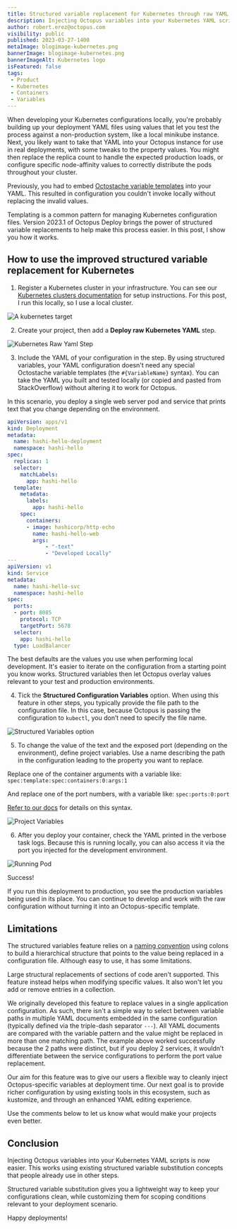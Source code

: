 ```yaml
---
title: Structured variable replacement for Kubernetes through raw YAML steps
description: Injecting Octopus variables into your Kubernetes YAML scripts is easier to perform with extended support for the existing structured variable replacement functionality.
author: robert.erez@octopus.com
visibility: public
published: 2023-03-27-1400
metaImage: blogimage-kubernetes.png
bannerImage: blogimage-kubernetes.png
bannerImageAlt: Kubernetes logo
isFeatured: false
tags:
 - Product
 - Kubernetes
 - Containers
 - Variables
---
```


When developing your Kubernetes configurations locally, you're probably building up your deployment YAML files using values that let you test the process against a non-production system, like a local minikube instance. Next, you likely want to take that YAML into your Octopus instance for use in real deployments, with some tweaks to the property values. You might then replace the replica count to handle the expected production loads, or configure specific node-affinity values to correctly distribute the pods throughout your cluster.   

Previously, you had to embed [Octostache variable templates](https://octopus.com/docs/projects/variables/variable-substitutions) into your YAML. This resulted in configuration you couldn't invoke locally without replacing the invalid values. 

Templating is a common pattern for managing Kubernetes configuration files. Version 2023.1 of Octopus Deploy brings the power of structured variable replacements to help make this process easier. In this post, I show you how it works.

## How to use the improved structured variable replacement for Kubernetes 

1. Register a Kubernetes cluster in your infrastructure. You can see our [Kubernetes clusters documentation](https://octopus.com/docs/infrastructure/deployment-targets/kubernetes-target) for setup instructions. For this post, I run this locally, so I use a local cluster.

![A kubernetes target](kubernetes-target.png)

2. Create your project, then add a **Deploy raw Kubernetes YAML** step.

![Kubernetes Raw Yaml Step](step-card.png)

3. Include the YAML of your configuration in the step. By using structured variables, your YAML configuration doesn't need any special Octostache variable templates (the `#{VariableName}` syntax). You can take the YAML you built and tested locally (or copied and pasted from StackOverflow) without altering it to work for Octopus. 

In this scenario, you deploy a single web server pod and service that prints text that you change depending on the environment.

```yaml
apiVersion: apps/v1
kind: Deployment
metadata:
  name: hashi-hello-deployment
  namespace: hashi-hello
spec:
  replicas: 1
  selector:
    matchLabels:
      app: hashi-hello
  template:
    metadata:
      labels:
        app: hashi-hello
    spec:
      containers:
      - image: hashicorp/http-echo
        name: hashi-hello-web
        args:
            - "-text"
            - "Developed Locally"
---
apiVersion: v1
kind: Service
metadata:
  name: hashi-hello-svc
  namespace: hashi-hello
spec:
  ports:
  - port: 8085
    protocol: TCP
    targetPort: 5678
  selector:
    app: hashi-hello
  type: LoadBalancer
```

The best defaults are the values you use when performing local development. It's easier to iterate on the configuration from a starting point you know works. Structured variables then let Octopus overlay values relevant to your test and production environments.

4. Tick the **Structured Configuration Variables** option. When using this feature in other steps, you typically provide the file path to the configuration file. In this case, because Octopus is passing the configuration to `kubectl`, you don’t need to specify the file name.

![Structured Variables option](config-option.png)

5. To change the value of the text and the exposed port (depending on the environment), define project variables. Use a name describing the path in the configuration leading to the property you want to replace. 

Replace one of the container arguments with a variable like:
`spec:template:spec:containers:0:args:1`

And replace one of the port numbers, with a variable like:
`spec:ports:0:port` 

[Refer to our docs](https://octopus.com/docs/projects/steps/configuration-features/structured-configuration-variables-feature#StructuredConfigurationVariablesFeature-VariableReplacement) for details on this syntax.

![Project Variables](variables.png)

6. After you deploy your container, check the YAML printed in the verbose task logs. Because this is running locally, you can also access it via the port you injected for the development environment.

![Running Pod](running-in-dev.png)

Success! 

If you run this deployment to production, you see the production variables being used in its place. You can continue to develop and work with the raw configuration without turning it into an Octopus-specific template.

## Limitations

The structured variables feature relies on a [naming convention](https://octopus.com/docs/projects/steps/configuration-features/structured-configuration-variables-feature#StructuredConfigurationVariablesFeature-VariableReplacement) using colons to build a hierarchical structure that points to the value being replaced in a configuration file. Although easy to use, it has some limitations.

Large structural replacements of sections of code aren't supported. This feature instead helps when modifying specific values. It also won't let you add or remove entries in a collection. 

We originally developed this feature to replace values in a single application configuration. As such, there isn't a simple way to select between variable paths in multiple YAML documents embedded in the same configuration (typically defined via the triple-dash separator `---`). All YAML documents are compared with the variable pattern and the value might be replaced in more than one matching path. The example above worked successfully because the 2 paths were distinct, but if you deploy 2 services, it wouldn’t differentiate between the service configurations to perform the port value replacement.

Our aim for this feature was to give our users a flexible way to cleanly inject Octopus-specific variables at deployment time. Our next goal is to provide richer configuration by using existing tools in this ecosystem, such as kustomize, and through an enhanced YAML editing experience. 

Use the comments below to let us know what would make your projects even better.

## Conclusion

Injecting Octopus variables into your Kubernetes YAML scripts is now easier. This works using existing structured variable substitution concepts that people already use in other steps. 

Structured variable substitution gives you a lightweight way to keep your configurations clean, while customizing them for scoping conditions relevant to your deployment scenario.

Happy deployments!